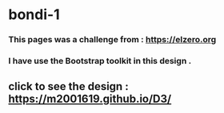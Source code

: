 # bondi-1
### This pages was a challenge from :  https://elzero.org
### I have use the Bootstrap toolkit in this design .
## click to see the design : https://m2001619.github.io/D3/

